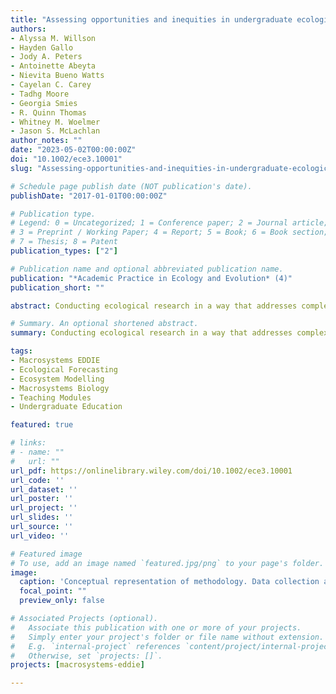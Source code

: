 ```yaml
---
title: "Assessing opportunities and inequities in undergraduate ecological forecasting education"
authors:
- Alyssa M. Willson
- Hayden Gallo
- Jody A. Peters
- Antoinette Abeyta
- Nievita Bueno Watts
- Cayelan C. Carey
- Tadhg Moore
- Georgia Smies
- R. Quinn Thomas
- Whitney M. Woelmer
- Jason S. McLachlan
author_notes: ""
date: "2023-05-02T00:00:00Z"
doi: "10.1002/ece3.10001"
slug: "Assessing-opportunities-and-inequities-in-undergraduate-ecological-forecasting-education"

# Schedule page publish date (NOT publication's date).
publishDate: "2017-01-01T00:00:00Z"

# Publication type.
# Legend: 0 = Uncategorized; 1 = Conference paper; 2 = Journal article;
# 3 = Preprint / Working Paper; 4 = Report; 5 = Book; 6 = Book section;
# 7 = Thesis; 8 = Patent
publication_types: ["2"]

# Publication name and optional abbreviated publication name.
publication: "*Academic Practice in Ecology and Evolution* (4)"
publication_short: ""

abstract: Conducting ecological research in a way that addresses complex, real-world problems requires a diverse, interdisciplinary and quantitatively trained ecology and environmental science workforce. This begins with equitably training students in ecology, interdisciplinary science, and quantitative skills at the undergraduate level. Understanding the current undergraduate curriculum landscape in ecology and environmental sciences allows for targeted interventions to improve equitable educational opportunities. Ecological forecasting is a sub-discipline of ecology with roots in interdisciplinary and quantitative science. We use ecological forecasting to show how ecology and environmental science undergraduate curriculum could be evaluated and ultimately restructured to address the needs of the 21st century workforce. To characterize the current state of ecological forecasting education, we compiled existing resources for teaching and learning ecological forecasting at three curriculum levels; online resources; US university courses on ecological forecasting; and US university courses on topics related to ecological forecasting. We found persistent patterns (1) in what topics are taught to US undergraduate students at each of the curriculum levels; and (2) in the accessibility of resources, in terms of course availability at higher education institutions in the United States. We developed and implemented programs to increase the accessibility and comprehensiveness of ecological forecasting undergraduate education, including initiatives to engage specifically with Native American undergraduates and online resources for learning quantitative concepts at the undergraduate level. Such steps enhance the capacity of ecological forecasting to be more inclusive to undergraduate students from diverse backgrounds and expose more students to quantitative training.

# Summary. An optional shortened abstract.
summary: Conducting ecological research in a way that addresses complex, real-world problems requires a diverse, interdisciplinary and quantitatively trained ecology and environmental science workforce.  We use ecological forecasting to show how ecology and environmental science undergraduate curriculum could be evaluated and ultimately restructured to address the needs of the 21st century workforce. We developed and implemented programs to increase the accessibility and comprehensiveness of ecological forecasting undergraduate education, including initiatives to engage specifically with Native American undergraduates and online resources for learning quantitative concepts at the undergraduate level.

tags:
- Macrosystems EDDIE
- Ecological Forecasting
- Ecosystem Modelling
- Macrosystems Biology
- Teaching Modules
- Undergraduate Education

featured: true

# links:
# - name: ""
#   url: ""
url_pdf: https://onlinelibrary.wiley.com/doi/10.1002/ece3.10001
url_code: ''
url_dataset: ''
url_poster: ''
url_project: ''
url_slides: ''
url_source: ''
url_video: ''

# Featured image
# To use, add an image named `featured.jpg/png` to your page's folder. 
image:
  caption: 'Conceptual representation of methodology. Data collection and analysis at each of our three curriculum levels. From left to right, dark blue represents the process of data collection and analysis for online resources, teal represents the process for forecasting course lessons, and light blue represents the process for forecasting-adjacent courses.'
  focal_point: ""
  preview_only: false

# Associated Projects (optional).
#   Associate this publication with one or more of your projects.
#   Simply enter your project's folder or file name without extension.
#   E.g. `internal-project` references `content/project/internal-project/index.md`.
#   Otherwise, set `projects: []`.
projects: [macrosystems-eddie]

---
```



